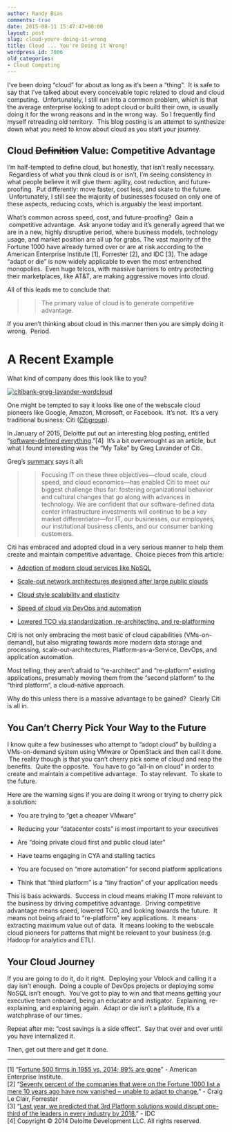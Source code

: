 ```yaml
---
author: Randy Bias
comments: true
date: 2015-08-11 15:47:47+00:00
layout: post
slug: cloud-youre-doing-it-wrong
title: Cloud ... You're Doing it Wrong!
wordpress_id: 7806
old_categories:
- Cloud Computing
---
```





I’ve been doing “cloud” for about as long as it’s been a “thing”.  It is safe to say that I’ve talked about every conceivable topic related to cloud and cloud computing.  Unfortunately, I still run into a common problem, which is that the average enterprise looking to adopt cloud or build their own, is usually doing it for the wrong reasons and in the wrong way.  So I frequently find myself retreading old territory.  This blog posting is an attempt to synthesize down what you need to know about cloud as you start your journey.




## Cloud <del>Definition</del> Value: Competitive Advantage




I’m half-tempted to define cloud, but honestly, that isn’t really necessary.  Regardless of what you think cloud is or isn’t, I’m seeing consistency in what people believe it will give them: agility, cost reduction, and future-proofing.  Put differently: move faster, cost less, and skate to the future.  Unfortunately, I still see the majority of businesses focused on only one of these aspects, reducing costs, which is arguably the least important.




What’s common across speed, cost, and future-proofing?  Gain a  competitive advantage.  Ask anyone today and it’s generally agreed that we are in a new, highly disruptive period, where business models, technology usage, and market position are all up for grabs. The vast majority of the Fortune 1000 have already turned over or are at risk according to the American Enterprise Institute [1], Forrester [2], and IDC [3]. The adage “adapt or die” is now widely applicable to even the most entrenched monopolies.  Even huge telcos, with massive barriers to entry protecting their marketplaces, like AT&T, are making aggressive moves into cloud.




All of this leads me to conclude that:




<blockquote>

> 
> The primary value of cloud is to generate competitive advantage.
> 
> </blockquote>




If you aren’t thinking about cloud in this manner then you are simply doing it wrong.  Period.




# A Recent Example




What kind of company does this look like to you?




[![citibank-greg-lavander-wordcloud](http://cloudscaling.com/wp-content/uploads/2015/08/citibank-greg-lavander-wordcloud-1024x379.jpg)](http://cloudscaling.com/wp-content/uploads/2015/08/citibank-greg-lavander-wordcloud.jpg)




One might be tempted to say it looks like one of the webscale cloud pioneers like Google, Amazon, Microsoft, or Facebook.  It’s not.  It’s a very traditional business: Citi ([Citigroup](https://en.wikipedia.org/wiki/Citigroup)).




In January of 2015, Deloitte put out an interesting blog posting, entitled “[software-defined everything](http://dupress.com/articles/tech-trends-2015-software-defined-everything/).”[4]  It’s a bit overwrought as an article, but what I found interesting was the “My Take” by Greg Lavander of Citi.




Greg’s [summary](http://pages.citebite.com/p4i5v6q0y7rfu) says it all:




<blockquote>

> 
> Focusing IT on these three objectives—cloud scale, cloud speed, and cloud economics—has enabled Citi to meet our biggest challenge thus far: fostering organizational behavior and cultural changes that go along with advances in technology. We are confident that our software-defined data center infrastructure investments will continue to be a key market differentiator—for IT, our businesses, our employees, our institutional business clients, and our consumer banking customers.
> 
> </blockquote>




Citi has embraced and adopted cloud in a very serious manner to help them create and maintain competitive advantage.  Choice pieces from this article:





	
  * [Adoption of modern cloud services like NoSQL](http://pages.citebite.com/f4r5g6o0t5rbj)

	
  * [Scale-out network architectures designed after large public clouds](http://pages.citebite.com/f4x5r6x0c6cjp)

	
  * [Cloud style scalability and elasticity](http://pages.citebite.com/u4l5c6l0q2hyj)

	
  * [Speed of cloud via DevOps and automation](http://pages.citebite.com/c4f5t6m0n3efm)

	
  * [Lowered TCO via standardization, re-architecting, and re-platforming](http://pages.citebite.com/b4e5r6s0u4igt)




Citi is not only embracing the most basic of cloud capabilities (VMs-on-demand), but also migrating towards more modern data storage and processing, scale-out-architectures, Platform-as-a-Service, DevOps, and application automation.




Most telling, they aren’t afraid to “re-architect” and “re-platform” existing applications, presumably moving them from the “second platform” to the “third platform”, a cloud-native approach.




Why do this unless there is a massive advantage to be gained?  Clearly Citi is all in.




## You Can’t Cherry Pick Your Way to the Future




I know quite a few businesses who attempt to “adopt cloud” by building a VMs-on-demand system using VMware or OpenStack and then call it done.  The reality though is that you can’t cherry pick some of cloud and reap the benefits.  Quite the opposite.  You have to go “all-in on cloud” in order to create and maintain a competitive advantage.  To stay relevant.  To skate to the future.




Here are the warning signs if you are doing it wrong or trying to cherry pick a solution:





	
  * You are trying to “get a cheaper VMware”

	
  * Reducing your “datacenter costs” is most important to your executives

	
  * Are “doing private cloud first and public cloud later”

	
  * Have teams engaging in CYA and stalling tactics

	
  * You are focused on “more automation” for second platform applications

	
  * Think that “third platform” is a “tiny fraction” of your application needs




This is bass ackwards.  Success in cloud means making IT more relevant to the business by driving competitive advantage.  Driving competitive advantage means speed, lowered TCO, and looking towards the future.  It means not being afraid to “re-platform” key applications.  It means extracting maximum value out of data.  It means looking to the webscale cloud pioneers for patterns that might be relevant to your business (e.g. Hadoop for analytics and ETL).




## Your Cloud Journey




If you are going to do it, do it right.  Deploying your Vblock and calling it a day isn’t enough.  Doing a couple of DevOps projects or deploying some NoSQL isn’t enough.  You’ve got to play to win and that means getting your executive team onboard, being an educator and instigator.  Explaining, re-explaining, and explaining again.  Adapt or die isn’t a platitude, it’s a watchphrase of our times.




Repeat after me: “cost savings is a side effect”.  Say that over and over until you have internalized it.




Then, get out there and get it done.




* * *




[1] “[Fortune 500 firms in 1955 vs. 2014; 89% are gone](http://www.aei.org/publication/fortune-500-firms-in-1955-vs-2014-89-are-gone-and-were-all-better-off-because-of-that-dynamic-creative-destruction/)” - American Enterprise Institute.  
[2] “[Seventy percent of the companies that were on the Fortune 1000 list a mere 10 years ago have now vanished – unable to adapt to change.](http://blogs.forrester.com/craig_le_clair/13-09-09-make_business_agility_a_key_corporate_attribute_it_could_be_what_saves_you)” - Craig Le Clair, Forrester  
[3] “[Last year, we predicted that 3rd Platform solutions would disrupt one-third of the leaders in every industry by 2018.](http://www.sap.com/bin/sapcom/en_us/downloadasset.2014-12-dec-19-22.idc-predictions-2015-accelerating-innovation--and-growth--on-the-3rd-platform-pdf.bypassReg.html)” - IDC  
[4] Copyright © 2014 Deloitte Development LLC. All rights reserved.



